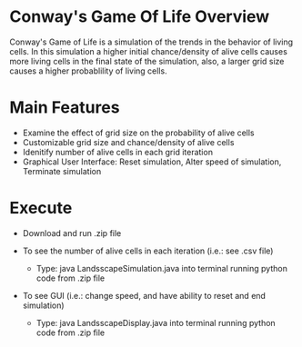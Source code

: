 # Conway's Game Of Life Overview

Conway's Game of Life is a simulation of the trends in the behavior of living cells. In this simulation a higher initial chance/density of alive cells causes more living cells in the final state of the simulation, also, a larger grid size causes a higher probablility of living cells. 


# Main Features

- Examine the effect of grid size on the probability of alive cells
- Customizable grid size and chance/density of alive cells
- Idenitify number of alive cells in each grid iteration
- Graphical User Interface: Reset simulation, Alter speed of simulation, Terminate simulation


# Execute

- Download and run .zip file

- To see the number of alive cells in each iteration (i.e.: see .csv file)
    - Type:
        java LandsscapeSimulation.java
  into terminal running python code from .zip file
  
- To see GUI (i.e.: change speed, and have ability to reset and end simulation)
    - Type:
        java LandsscapeDisplay.java
  into terminal running python code from .zip file
